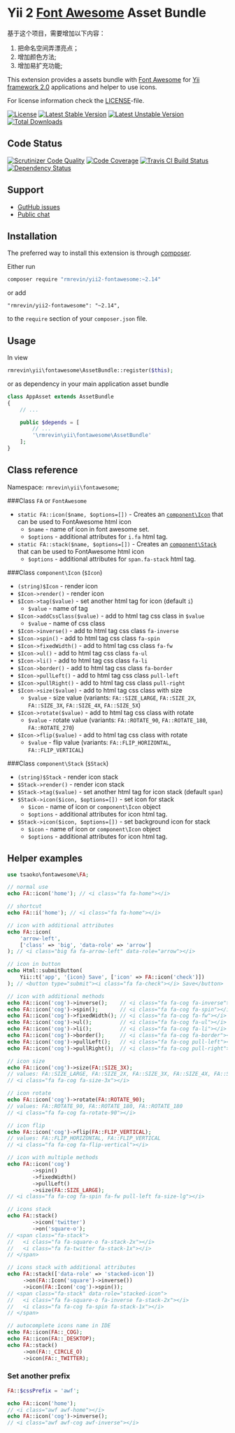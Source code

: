 Yii 2 [Font Awesome](http://fortawesome.github.io/Font-Awesome/) Asset Bundle
===============================

基于这个项目，需要增加以下内容：
1. 把命名空间弄漂亮点；
2. 增加颜色方法;
3. 增加易扩充功能;


This extension provides a assets bundle with [Font Awesome](http://fortawesome.github.io/Font-Awesome/)
for [Yii framework 2.0](http://www.yiiframework.com/) applications and helper to use icons.

For license information check the [LICENSE](https://github.com/rmrevin/yii2-fontawesome/blob/master/LICENSE)-file.

[![License](https://poser.pugx.org/rmrevin/yii2-fontawesome/license.svg)](https://packagist.org/packages/rmrevin/yii2-fontawesome)
[![Latest Stable Version](https://poser.pugx.org/rmrevin/yii2-fontawesome/v/stable.svg)](https://packagist.org/packages/rmrevin/yii2-fontawesome)
[![Latest Unstable Version](https://poser.pugx.org/rmrevin/yii2-fontawesome/v/unstable.svg)](https://packagist.org/packages/rmrevin/yii2-fontawesome)
[![Total Downloads](https://poser.pugx.org/rmrevin/yii2-fontawesome/downloads.svg)](https://packagist.org/packages/rmrevin/yii2-fontawesome)

Code Status
-----------
[![Scrutinizer Code Quality](https://scrutinizer-ci.com/g/rmrevin/yii2-fontawesome/badges/quality-score.png?b=master)](https://scrutinizer-ci.com/g/rmrevin/yii2-fontawesome/?branch=master)
[![Code Coverage](https://scrutinizer-ci.com/g/rmrevin/yii2-fontawesome/badges/coverage.png?b=master)](https://scrutinizer-ci.com/g/rmrevin/yii2-fontawesome/?branch=master)
[![Travis CI Build Status](https://travis-ci.org/rmrevin/yii2-fontawesome.svg)](https://travis-ci.org/rmrevin/yii2-fontawesome)
[![Dependency Status](https://www.versioneye.com/user/projects/54119b799e16229fe00000da/badge.svg)](https://www.versioneye.com/user/projects/54119b799e16229fe00000da)

Support
-------
* [GutHub issues](https://github.com/rmrevin/yii2-fontawesome/issues)
* [Public chat](https://gitter.im/rmrevin/support)

Installation
------------

The preferred way to install this extension is through [composer](https://getcomposer.org/).

Either run

```bash
composer require "rmrevin/yii2-fontawesome:~2.14"
```

or add

```
"rmrevin/yii2-fontawesome": "~2.14",
```

to the `require` section of your `composer.json` file.

Usage
-----

In view

```php
rmrevin\yii\fontawesome\AssetBundle::register($this);

```

or as dependency in your main application asset bundle

```php
class AppAsset extends AssetBundle
{
	// ...

	public $depends = [
		// ...
		'\rmrevin\yii\fontawesome\AssetBundle'
	];
}

```

Class reference
---------------

Namespace: `rmrevin\yii\fontawesome`;

###Class `FA` or `FontAwesome`

* `static FA::icon($name, $options=[])` - Creates an [`component\Icon`](#class-componenticon-icon) that can be used to FontAwesome html icon
  * `$name` - name of icon in font awesome set.
  * `$options` - additional attributes for `i.fa` html tag.
* `static FA::stack($name, $options=[])` - Creates an [`component\Stack`](#class-componentstack-stack) that can be used to FontAwesome html icon
  * `$options` - additional attributes for `span.fa-stack` html tag.

###Class `component\Icon` (`$Icon`)

* `(string)$Icon` - render icon
* `$Icon->render()` - render icon
* `$Icon->tag($value)` - set another html tag for icon (default `i`)
  * `$value` - name of tag
* `$Icon->addCssClass($value)` - add to html tag css class in `$value`
  * `$value` - name of css class
* `$Icon->inverse()` - add to html tag css class `fa-inverse`
* `$Icon->spin()` - add to html tag css class `fa-spin`
* `$Icon->fixedWidth()` - add to html tag css class `fa-fw`
* `$Icon->ul()` - add to html tag css class `fa-ul`
* `$Icon->li()` - add to html tag css class `fa-li`
* `$Icon->border()` - add to html tag css class `fa-border`
* `$Icon->pullLeft()` - add to html tag css class `pull-left`
* `$Icon->pullRight()` - add to html tag css class `pull-right`
* `$Icon->size($value)` - add to html tag css class with size
  * `$value` - size value (variants: `FA::SIZE_LARGE`, `FA::SIZE_2X`, `FA::SIZE_3X`, `FA::SIZE_4X`, `FA::SIZE_5X`)
* `$Icon->rotate($value)` - add to html tag css class with rotate
  * `$value` - rotate value (variants: `FA::ROTATE_90`, `FA::ROTATE_180`, `FA::ROTATE_270`)
* `$Icon->flip($value)` - add to html tag css class with rotate
  * `$value` - flip value (variants: `FA::FLIP_HORIZONTAL`, `FA::FLIP_VERTICAL`)

###Class `component\Stack` (`$Stack`)

* `(string)$Stack` - render icon stack
* `$Stack->render()` - render icon stack
* `$Stack->tag($value)` - set another html tag for icon stack (default `span`)
* `$Stack->icon($icon, $options=[])` - set icon for stack
  * `$icon` - name of icon or `component\Icon` object
  * `$options` - additional attributes for icon html tag.
* `$Stack->icon($icon, $options=[])` - set background icon for stack
  * `$icon` - name of icon or `component\Icon` object
  * `$options` - additional attributes for icon html tag.

Helper examples
---------------

```php
use tsaoko\fontawesome\FA;

// normal use
echo FA::icon('home'); // <i class="fa fa-home"></i>

// shortcut
echo FA::i('home'); // <i class="fa fa-home"></i>

// icon with additional attributes
echo FA::icon(
    'arrow-left',
    ['class' => 'big', 'data-role' => 'arrow']
); // <i class="big fa fa-arrow-left" data-role="arrow"></i>

// icon in button
echo Html::submitButton(
    Yii::t('app', '{icon} Save', ['icon' => FA::icon('check')])
); // <button type="submit"><i class="fa fa-check"></i> Save</button>

// icon with additional methods
echo FA::icon('cog')->inverse();    // <i class="fa fa-cog fa-inverse"></i>
echo FA::icon('cog')->spin();       // <i class="fa fa-cog fa-spin"></i>
echo FA::icon('cog')->fixedWidth(); // <i class="fa fa-cog fa-fw"></i>
echo FA::icon('cog')->ul();         // <i class="fa fa-cog fa-ul"></i>
echo FA::icon('cog')->li();         // <i class="fa fa-cog fa-li"></i>
echo FA::icon('cog')->border();     // <i class="fa fa-cog fa-border"></i>
echo FA::icon('cog')->pullLeft();   // <i class="fa fa-cog pull-left"></i>
echo FA::icon('cog')->pullRight();  // <i class="fa fa-cog pull-right"></i>

// icon size
echo FA::icon('cog')->size(FA::SIZE_3X);
// values: FA::SIZE_LARGE, FA::SIZE_2X, FA::SIZE_3X, FA::SIZE_4X, FA::SIZE_5X
// <i class="fa fa-cog fa-size-3x"></i>

// icon rotate
echo FA::icon('cog')->rotate(FA::ROTATE_90);
// values: FA::ROTATE_90, FA::ROTATE_180, FA::ROTATE_180
// <i class="fa fa-cog fa-rotate-90"></i>

// icon flip
echo FA::icon('cog')->flip(FA::FLIP_VERTICAL);
// values: FA::FLIP_HORIZONTAL, FA::FLIP_VERTICAL
// <i class="fa fa-cog fa-flip-vertical"></i>

// icon with multiple methods
echo FA::icon('cog')
        ->spin()
        ->fixedWidth()
        ->pullLeft()
        ->size(FA::SIZE_LARGE);
// <i class="fa fa-cog fa-spin fa-fw pull-left fa-size-lg"></i>

// icons stack
echo FA::stack()
        ->icon('twitter')
        ->on('square-o');
// <span class="fa-stack">
//   <i class="fa fa-square-o fa-stack-2x"></i>
//   <i class="fa fa-twitter fa-stack-1x"></i>
// </span>

// icons stack with additional attributes
echo FA::stack(['data-role' => 'stacked-icon'])
     ->on(FA::Icon('square')->inverse())
     ->icon(FA::Icon('cog')->spin());
// <span class="fa-stack" data-role="stacked-icon">
//   <i class="fa fa-square-o fa-inverse fa-stack-2x"></i>
//   <i class="fa fa-cog fa-spin fa-stack-1x"></i>
// </span>

// autocomplete icons name in IDE
echo FA::icon(FA::_COG);
echo FA::icon(FA::_DESKTOP);
echo FA::stack()
     ->on(FA::_CIRCLE_O)
     ->icon(FA::_TWITTER);
```

### Set another prefix

```php
FA::$cssPrefix = 'awf';

echo FA::icon('home');
// <i class="awf awf-home"></i>
echo FA::icon('cog')->inverse();
// <i class="awf awf-cog awf-inverse"></i>
```
